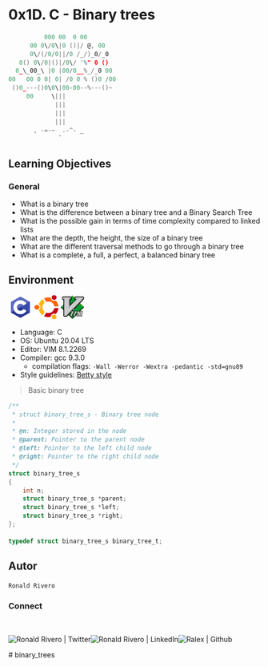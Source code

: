 # 0x1D. C - Binary trees

``` c
          000 00  0 00
      00 0\/0\|0 ()|/ @, 00
      0\/(/0/0||/0 /_/)_0/_0
   0() 0\/0|()|/0\/ '%" 0 ()
  0_\_00_\ |0 |00/0__%_/_0 00
00   00 0 0| 0| /0 0 % ()0 /00
 ()0_---()0\0\|00-00--%---()~
     00     \|||
             |||
             |||
             |||
       , -=-~  .-^- _
              `
```

## Learning Objectives

### General

* What is a binary tree
* What is the difference between a binary tree and a Binary Search Tree
* What is the possible gain in terms of time complexity compared to linked lists
* What are the depth, the height, the size of a binary tree
* What are the different traversal methods to go through a binary tree
* What is a complete, a full, a perfect, a balanced binary tree

## Environment

<div>

<a  href="https://www.cprogramming.com/"  target="_blank"><img  height="48px"  src="https://raw.githubusercontent.com/ralexrivero/xelar_theme_profile/main/icons/language_c-programming.svg"  alt="C programming language"  ></a>
<a  href="https://ubuntu.com/"  target="_blank"><img  height="48px"  src="https://raw.githubusercontent.com/ralexrivero/xelar_theme_profile/main/icons/ubuntu-icon.svg"  alt="C programming language"></a>
<a  href="https://www.vim.org/"  target="_blank"><img  height="48px"  src="https://raw.githubusercontent.com/ralexrivero/xelar_theme_profile/main/icons/Vimlogo.svg"  alt="C programming language"></a>

</div>

* Language: C
* OS: Ubuntu 20.04 LTS
* Editor: VIM 8.1.2269
* Compiler: gcc 9.3.0
  * compilation flags: ```-Wall -Werror -Wextra -pedantic -std=gnu89```
* Style guidelines: [Betty style](https://github.com/holbertonschool/Betty/wiki)

> Basic binary tree

```c
/**
 * struct binary_tree_s - Binary tree node
 *
 * @n: Integer stored in the node
 * @parent: Pointer to the parent node
 * @left: Pointer to the left child node
 * @right: Pointer to the right child node
 */
struct binary_tree_s
{
    int n;
    struct binary_tree_s *parent;
    struct binary_tree_s *left;
    struct binary_tree_s *right;
};

typedef struct binary_tree_s binary_tree_t;
```

## Autor

```bash
Ronald Rivero
```

### Connect

<br>
<div>
<a href="https://twitter.com/ralex_uy" target="_blank">  <img align="left" alt="Ronald Rivero | Twitter" src="https://img.shields.io/twitter/follow/ralex_uy?style=social"/> </a>

<a href="https://www.linkedin.com/in/ronald-rivero/" target="_blank">  <img align="left" alt="Ronald Rivero | LinkedIn" src="https://img.shields.io/badge/LinkedIn-+24K-blue?style=social&logo=linkedin"/> </a>

<a href="https://github.com/ralexrivero/" target="_blank">  <img align="left" src="https://img.shields.io/github/followers/ralexrivero?style=social" alt="Ralex | Github"> </a>
</br>
</div># binary_trees
